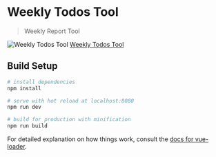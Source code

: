 # Weekly Todos Tool

> Weekly Report Tool

![Weekly Todos Tool](http://wx1.sinaimg.cn/mw690/006OyqbNgy1fg6vv39gd0g31gs0rbtsp.gif "展示GIF图")
[Weekly Todos Tool](http://todos.lovchun.com "Weekly Todos Tool")

## Build Setup

``` bash
# install dependencies
npm install

# serve with hot reload at localhost:8080
npm run dev

# build for production with minification
npm run build
```

For detailed explanation on how things work, consult the [docs for vue-loader](http://vuejs.github.io/vue-loader).
